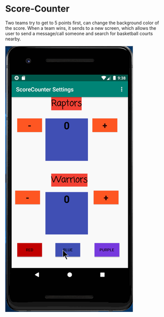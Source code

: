 # Score-Counter

Two teams try to get to 5 points first, can change the background color of the score. 
When a team wins, it sends to a new screen, which allows the user to send a message/call someone and search for basketball courts nearby.


![](score_counter_gif.gif)
